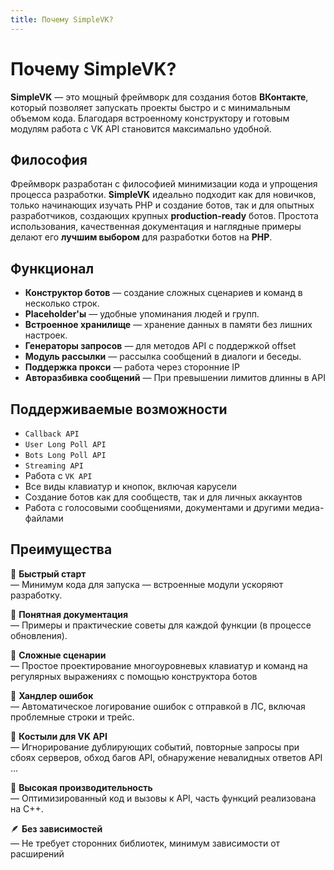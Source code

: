 ```yaml
---
title: Почему SimpleVK?
---
```


# Почему SimpleVK?
**SimpleVK** — это мощный фреймворк для создания ботов **ВКонтакте**, который позволяет запускать проекты быстро и с минимальным объемом кода. Благодаря встроенному конструктору и готовым модулям работа с VK API становится максимально удобной.

## Философия
Фреймворк разработан с философией минимизации кода и упрощения процесса разработки. **SimpleVK** идеально подходит как для новичков, только начинающих изучать PHP и создание ботов, так и для опытных разработчиков, создающих крупных **production-ready** ботов. Простота использования, качественная документация и наглядные примеры делают его **лучшим выбором** для разработки ботов на **PHP**.
## Функционал
* **Конструктор ботов** — создание сложных сценариев и команд в несколько строк.
* **Placeholder'ы** — удобные упоминания людей и групп.
* **Встроенное хранилище** — хранение данных в памяти без лишних настроек.
* **Генераторы запросов** — для методов API с поддержкой offset
* **Модуль рассылки** — рассылка сообщений в диалоги и беседы.
* **Поддержка прокси** — работа через сторонние IP
* **Авторазбивка сообщений** — При превышении лимитов длинны в API

## Поддерживаемые возможности
* `Callback API`
* `User Long Poll API`
* `Bots Long Poll API`
* `Streaming API`
* Работа с `VK API`
* Все виды клавиатур и кнопок, включая карусели
* Создание ботов как для сообществ, так и для личных аккаунтов
* Работа с голосовыми сообщениями, документами и другими медиа-файлами

## Преимущества
🚀 **Быстрый старт**  
— Минимум кода для запуска — встроенные модули ускоряют разработку.

📝 **Понятная документация**  
— Примеры и практические советы для каждой функции (в процессе обновления).

🤖 **Сложные сценарии**  
— Простое проектирование многоуровневых клавиатур и команд на регулярных выражениях с помощью конструктора ботов

🐞 **Хандлер ошибок**  
— Автоматическое логирование ошибок с отправкой в ЛС, включая проблемные строки и трейс.

🩼 **Костыли для VK API**  
— Игнорирование дублирующих событий, повторные запросы при сбоях серверов, обход багов API, обнаружение невалидных ответов API ...

🚀 **Высокая производительность**  
— Оптимизированный код и вызовы к API, часть функций реализована на C++.

🪶 **Без зависимостей**  
— Не требует сторонних библиотек, минимум зависимости от расширений
    